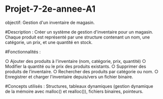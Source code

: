 # Projet-7-2e-annee-A1
objectif: Gestion d'un inventaire de magasin.

#Description :
Créer un système de gestion d'inventaire pour un magasin. Chaque produit est représenté par une structure contenant un nom, une catégorie, un prix, et une quantité en stock.

#Fonctionnalités :

○ Ajouter des produits à l'inventaire (nom, catégorie, prix, quantité)
○ Modifier la quantité ou le prix des produits existants. 
○ Supprimer des produits de l’inventaire.
○ Rechercher des produits par catégorie ou nom. 
○ Enregistrer et charger l'inventaire depuis/vers un fichier binaire.

#Concepts utilisés :
Structures, tableaux dynamiques (gestion dynamique de la mémoire avec malloc() et realloc()), fichiers binaires, pointeurs.
